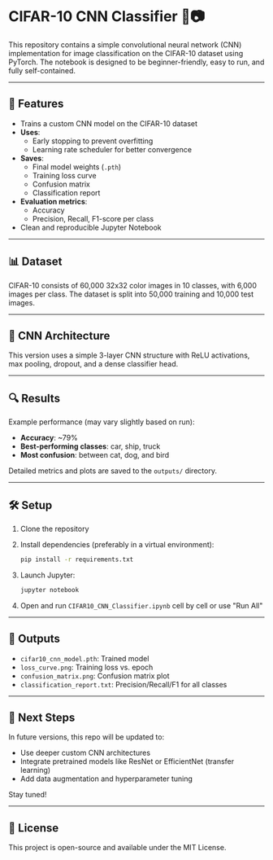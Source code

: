 # CIFAR-10 CNN Classifier 🧠📷

This repository contains a simple convolutional neural network (CNN) implementation for image classification on the CIFAR-10 dataset using PyTorch. The notebook is designed to be beginner-friendly, easy to run, and fully self-contained.

---

## 🚀 Features

* Trains a custom CNN model on the CIFAR-10 dataset
* **Uses**:
    * Early stopping to prevent overfitting
    * Learning rate scheduler for better convergence
* **Saves**:
    * Final model weights (`.pth`)
    * Training loss curve
    * Confusion matrix
    * Classification report
* **Evaluation metrics**:
    * Accuracy
    * Precision, Recall, F1-score per class
* Clean and reproducible Jupyter Notebook

---

## 📊 Dataset

CIFAR-10 consists of 60,000 32x32 color images in 10 classes, with 6,000 images per class. The dataset is split into 50,000 training and 10,000 test images.

---

## 🧱 CNN Architecture

This version uses a simple 3-layer CNN structure with ReLU activations, max pooling, dropout, and a dense classifier head.

---

## 🔍 Results

Example performance (may vary slightly based on run):

* **Accuracy**: ~79%
* **Best-performing classes**: car, ship, truck
* **Most confusion**: between cat, dog, and bird

Detailed metrics and plots are saved to the `outputs/` directory.

---

## 🛠️ Setup

1.  Clone the repository
2.  Install dependencies (preferably in a virtual environment):

    ```bash
    pip install -r requirements.txt
    ```

3.  Launch Jupyter:

    ```bash
    jupyter notebook
    ```

4.  Open and run `CIFAR10_CNN_Classifier.ipynb` cell by cell or use "Run All"

---

## 📁 Outputs

* `cifar10_cnn_model.pth`: Trained model
* `loss_curve.png`: Training loss vs. epoch
* `confusion_matrix.png`: Confusion matrix plot
* `classification_report.txt`: Precision/Recall/F1 for all classes

---

## 🔮 Next Steps

In future versions, this repo will be updated to:

* Use deeper custom CNN architectures
* Integrate pretrained models like ResNet or EfficientNet (transfer learning)
* Add data augmentation and hyperparameter tuning

Stay tuned!

---

## 📜 License

This project is open-source and available under the MIT License.
